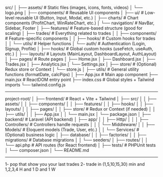 src/
│
├── assets/                # Static files (images, icons, fonts, videos)
│   └── logo.png
│
├── components/            # Reusable UI components
│   ├── ui/                # Low-level reusable UI (Button, Input, Modal, etc.)
│   ├── charts/            # Chart components (ProfitChart, WinRateChart, etc.)
│   └── navigation/        # NavBar, Sidebar, Footer
│
├── features/              # Feature-based structure (good for scaling)
│   ├── trades/            # Everything related to trades
│   │   ├── components/    # Feature-specific components
│   │   ├── hooks/         # Custom hooks for trades
│   │   └── utils/         # Helper functions
│   └── auth/              # Authentication (Login, Signup, Profile)
│
├── hooks/                 # Global custom hooks (useFetch, useAuth, etc.)
│
├── layouts/               # Layouts (MainLayout, DashboardLayout, AuthLayout)
│
├── pages/                 # Route pages
│   ├── Home.jsx
│   ├── Dashboard.jsx
│   ├── Trades.jsx
│   ├── Analytics.jsx
│   └── Settings.jsx
│
├── store/                 # (Optional) Redux store or Context
│   └── store.js
│
├── utils/                 # General utility functions (formatDate, calcPips)
│
├── App.jsx                 # Main app component
├── main.jsx                # ReactDOM entry point
├── index.css               # Global styles + Tailwind imports
└── tailwind.config.js

______________________________________________________________________________________________________________________________________
project-root/
│
├── frontend/                 # React + Vite + Tailwind
│   ├── src/
│   │   ├── assets/
│   │   ├── components/
│   │   ├── features/
│   │   ├── hooks/
│   │   ├── layouts/
│   │   ├── pages/
│   │   ├── store/            # Redux or Context (if needed)
│   │   ├── utils/
│   │   ├── App.jsx
│   │   └── main.jsx
│   └── package.json
│
├── backend/                  # Laravel (API backend)
│   ├── app/
│   │   ├── Http/
│   │   │   ├── Controllers/  # Controllers handle requests
│   │   │   └── Middleware/
│   │   ├── Models/           # Eloquent models (Trade, User, etc.)
│   │   └── Services/         # (Optional) business logic
│   ├── database/
│   │   ├── factories/
│   │   ├── migrations/       # Database migrations
│   │   └── seeders/
│   ├── routes/
│   │   └── api.php           # API routes (for React frontend)
│   ├── tests/                # PHPUnit tests
│   └── composer.json
│
└── README.md
______________________________________________________________________________________________________________________________________
1- pop that show you your last trades 
2- trade in (1,5,10,15,30) min and 1,2,3,4 H and 1 D and 1 W 